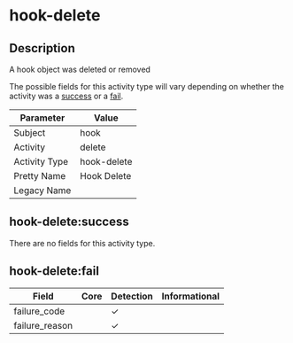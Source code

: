 hook-delete
===========

Description
-----------
A hook object was deleted or removed

The possible fields for this activity type will vary depending on whether the activity was a [success](#hook-deletesuccess) or a [fail](#hook-deletefail).

| Parameter     | Value       |
| ------------- | ----------- |
| Subject       | hook        |
| Activity      | delete      |
| Activity Type | hook-delete |
| Pretty Name   | Hook Delete |
| Legacy Name   |             |

hook-delete:success
-------------------

There are no fields for this activity type.


hook-delete:fail
----------------

| Field          | Core | Detection | Informational |
| -------------- | ---- | --------- | ------------- |
| failure_code   |      | &#10003;  |               |
| failure_reason |      | &#10003;  |               |